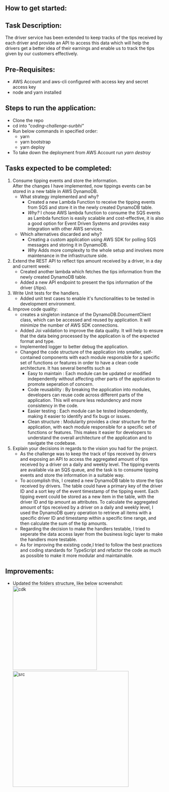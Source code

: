 ## How to get started:

## Task Description:

The driver service has been extended to keep tracks of the tips received by each driver and provide an API to access this data which will help the drivers get a better idea of their earnings and enable us to track the tips given by our customers effectively.

## Pre-Requisites:

- AWS Account and aws-cli configured with access key and secret access key
- node and yarn installed

## Steps to run the application:

- Clone the repo
- cd into _*"coding-challenge-surbhi"*_
- Run below commands in specified order:
  - yarn
  - yarn bootstrap
  - yarn deploy
- To take down the deployment from AWS Account run _*yarn destroy*_

## Tasks expected to be completed:

1. Consume tipping events and store the information. <br>
   After the changes I have implemented, now tippings events can be stored in a new table in AWS DynamoDB.
   - What strategy implemented and why?<br>
     - Created a new Lambda Function to receive the tipping events from SQS and store it in the newly created DynamoDB table.
     - _Why?_ I chose AWS lambda function to consume the SQS events as Lambda function is easily scalable and cost-effective, it is also a good option for Event Driven Systems and provides easy integration with other AWS services.
   - Which alternatives discarded and why?
     - Creating a custom application using AWS SDK for polling SQS messages and storing it in DynamoDB.
     - _Why_ Adds more complexity to the whole setup and involves more maintenance in the infrastructure side.
2. Extend the REST API to reflect tips amount received by a driver, in a day and current week:
   - Created another lambda which fetches the tips information from the newly created DynamoDB table.
   - Added a new API endpoint to present the tips information of the driver (/tips).
3. Write Unit tests for the handlers.
   - Added unit test cases to enable it's functionalities to be tested in development environment.
4. Improve code quality:
   - creates a singleton instance of the DynamoDB.DocumentClient class, which can be accessed and reused by application. It will minimize the number of AWS SDK connections.
   - Added Joi validation to improve the data quality. It will help to ensure that the data being processed by the application is of the expected format and type.
   - Implemented logger to better debug the application.
   - Changed the code structure of the application into smaller, self-contained components with each module responsible for a specific set of functions or features in order to have a clean code architecture. It has several benefits such as
     - Easy to maintain : Each module can be updated or modified independently without affecting other parts of the application to promote seperation of concern.
     - Code reusability : By breaking the application into modules, developers can reuse code across different parts of the application. This will ensure less redundency and more consistency in the code.
     - Easier testing : Each module can be tested independently, making it easier to identify and fix bugs or issues.
     - Clean structure : Modularity provides a clear structure for the application, with each module responsible for a specific set of functions or features. This makes it easier for developers to understand the overall architecture of the application and to navigate the codebase.
5. Explain your decisions in regards to the vision you had for the project.
   - As the challenge was to keep the track of tips received by drivers and exposing an API to access the aggregated amount of tips received by a driver on a daily and weekly level. The tipping events are available via an SQS queue, and the task is to consume tipping events and store the information in a suitable way.
   - To accomplish this, I created a new DynamoDB table to store the tips received by drivers. The table could have a primary key of the driver ID and a sort key of the event timestamp of the tipping event. Each tipping event could be stored as a new item in the table, with the driver ID and tip amount as attributes. To calculate the aggregated amount of tips received by a driver on a daily and weekly level, I used the DynamoDB query operation to retrieve all items with a specific driver ID and timestamp within a specific time range, and then calculate the sum of the tip amounts.
   - Regarding the decision to make the handlers testable, I tried to seperate the data access layer from the business logic layer to make the handlers more testable.
   - As for improving the existing code,I tried to follow the best practices and coding standards for TypeScript and refactor the code as much as possible to make it more modular and maintainable.

## Improvements:

- Updated the folders structure, like below screenshot: <br>
  <img width="267" alt="cdk" src="https://user-images.githubusercontent.com/25278823/227360530-d7031373-2b1b-4bb7-94b1-14e17930e645.png"> <br>
  <img width="368" alt="src" src="https://user-images.githubusercontent.com/25278823/227382762-d366c153-15e1-4a14-845f-59d89572f347.png">
